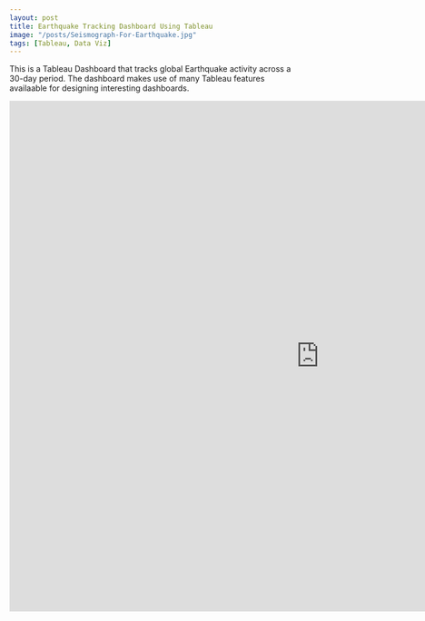```yaml
---
layout: post
title: Earthquake Tracking Dashboard Using Tableau
image: "/posts/Seismograph-For-Earthquake.jpg"
tags: [Tableau, Data Viz]
---
```

This is a Tableau Dashboard that tracks global Earthquake activity across a 30-day period.  The dashboard makes use of many Tableau features availaable for designing interesting dashboards.
<iframe seamless frameborder="0" src="https://public.tableau.com/views/Earthquake-dashboard_17547000591710/EarthquakeTracker?" width = '1090' height = '900'></iframe
